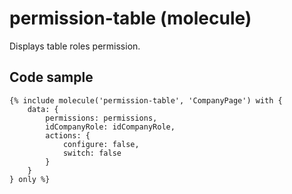 # permission-table (molecule)

Displays table roles permission.

## Code sample

```
{% include molecule('permission-table', 'CompanyPage') with {
    data: {
        permissions: permissions,
        idCompanyRole: idCompanyRole,
        actions: {
            configure: false,
            switch: false
        }
    }
} only %}
```
